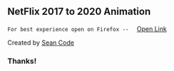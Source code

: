 ## NetFlix 2017 to 2020 Animation

`For best experience open on Firefox --  ` [Open Link](https://sean-code.github.io/Build-Netflix-Animation/)


Created by [Sean Code](https://github.com/sean-code)

### Thanks!

